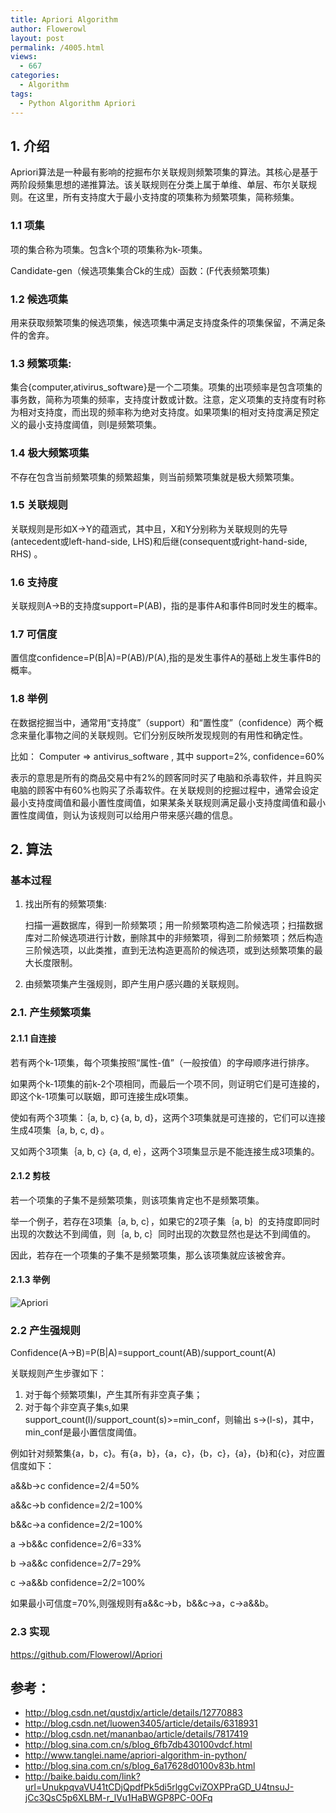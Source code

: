 ```yaml
---
title: Apriori Algorithm
author: Flowerowl
layout: post
permalink: /4005.html
views:
  - 667
categories:
  - Algorithm
tags:
  - Python Algorithm Apriori
---
```


## 1. 介绍
Apriori算法是一种最有影响的挖掘布尔关联规则频繁项集的算法。其核心是基于两阶段频集思想的递推算法。该关联规则在分类上属于单维、单层、布尔关联规则。在这里，所有支持度大于最小支持度的项集称为频繁项集，简称频集。

### 1.1 项集

项的集合称为项集。包含k个项的项集称为k-项集。

Candidate-gen（候选项集集合Ck的生成）函数：(F代表频繁项集)

### 1.2 候选项集

用来获取频繁项集的候选项集，候选项集中满足支持度条件的项集保留，不满足条件的舍弃。

### 1.3 频繁项集:
集合{computer,ativirus_software}是一个二项集。项集的出项频率是包含项集的事务数，简称为项集的频率，支持度计数或计数。注意，定义项集的支持度有时称为相对支持度，而出现的频率称为绝对支持度。如果项集I的相对支持度满足预定义的最小支持度阈值，则I是频繁项集。

### 1.4 极大频繁项集
不存在包含当前频繁项集的频繁超集，则当前频繁项集就是极大频繁项集。

### 1.5 关联规则

关联规则是形如X→Y的蕴涵式，其中且，X和Y分别称为关联规则的先导(antecedent或left-hand-side, LHS)和后继(consequent或right-hand-side, RHS) 。

### 1.6 支持度
关联规则A->B的支持度support=P(AB)，指的是事件A和事件B同时发生的概率。

### 1.7 可信度
置信度confidence=P(B|A)=P(AB)/P(A),指的是发生事件A的基础上发生事件B的概率。

### 1.8 举例

在数据挖掘当中，通常用“支持度”（support）和“置性度”（confidence）两个概念来量化事物之间的关联规则。它们分别反映所发现规则的有用性和确定性。

比如：
Computer => antivirus_software , 其中 support=2%, confidence=60%

表示的意思是所有的商品交易中有2%的顾客同时买了电脑和杀毒软件，并且购买电脑的顾客中有60%也购买了杀毒软件。在关联规则的挖掘过程中，通常会设定最小支持度阈值和最小置性度阈值，如果某条关联规则满足最小支持度阈值和最小置性度阈值，则认为该规则可以给用户带来感兴趣的信息。


## 2. 算法

### 基本过程 

1. 找出所有的频繁项集:

    扫描一遍数据库，得到一阶频繁项；用一阶频繁项构造二阶候选项；扫描数据库对二阶候选项进行计数，删除其中的非频繁项，得到二阶频繁项；然后构造三阶候选项，以此类推，直到无法构造更高阶的候选项，或到达频繁项集的最大长度限制。

2. 由频繁项集产生强规则，即产生用户感兴趣的关联规则。

    
### 2.1. 产生频繁项集

#### 2.1.1 自连接

若有两个k-1项集，每个项集按照“属性-值”（一般按值）的字母顺序进行排序。

如果两个k-1项集的前k-2个项相同，而最后一个项不同，则证明它们是可连接的，即这个k-1项集可以联姻，即可连接生成k项集。

使如有两个3项集：｛a, b, c｝{a, b, d}，这两个3项集就是可连接的，它们可以连接生成4项集｛a, b, c, d｝。

又如两个3项集｛a, b, c｝｛a, d, e｝，这两个3项集显示是不能连接生成3项集的。

#### 2.1.2 剪枝

若一个项集的子集不是频繁项集，则该项集肯定也不是频繁项集。

举一个例子，若存在3项集｛a, b, c｝，如果它的2项子集｛a, b｝的支持度即同时出现的次数达不到阈值，则｛a, b, c｝同时出现的次数显然也是达不到阈值的。

因此，若存在一个项集的子集不是频繁项集，那么该项集就应该被舍弃。

#### 2.1.3 举例

![Apriori](http://lazynight.me/wp-content/uploads/2015/04/apriori_1.png)


### 2.2 产生强规则

Confidence(A->B)=P(B|A)=support_count(AB)/support_count(A)

关联规则产生步骤如下：

1. 对于每个频繁项集l，产生其所有非空真子集；
2. 对于每个非空真子集s,如果support_count(l)/support_count(s)>=min_conf，则输出 s->(l-s)，其中，min_conf是最小置信度阈值。

例如针对频繁集{a，b，c}。有{a，b}，{a，c}，{b，c}，{a}，{b}和{c}，对应置信度如下：

a&&b->c confidence=2/4=50%

a&&c->b confidence=2/2=100%

b&&c->a confidence=2/2=100%

a ->b&&c confidence=2/6=33%

b ->a&&c confidence=2/7=29%

c ->a&&b confidence=2/2=100%

如果最小可信度=70%,则强规则有a&&c->b，b&&c->a，c->a&&b。

### 2.3 实现

https://github.com/Flowerowl/Apriori


## 参考：
* http://blog.csdn.net/qustdjx/article/details/12770883
* http://blog.csdn.net/luowen3405/article/details/6318931
* http://blog.csdn.net/mananbao/article/details/7817419
* http://blog.sina.com.cn/s/blog_6fb7db430100vdcf.html
* http://www.tanglei.name/apriori-algorithm-in-python/
* http://blog.sina.com.cn/s/blog_6a17628d0100v83b.html
* http://baike.baidu.com/link?url=UnukpqvaVU41tCDjQpdfPk5di5rlggCviZOXPPraGD_U4tnsuJ-jCc3QsC5p6XLBM-r_lVu1HaBWGP8PC-0OFq
